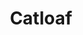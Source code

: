 ---
title: Catloaf
crosslinks:
- aww
- cats
- Breadit
- hmmm
- TuxedoCats
- curledfeetsies
- MildlyStartledCats
- SupermodelCats
- StuffOnCats
- Burritokitten
- nocontext
- Blep
- thecatdimension
- pics
- DisneyEyes
- gingerkitty
- CatsPlotting
- catsgonewild
- hamstercakes
---